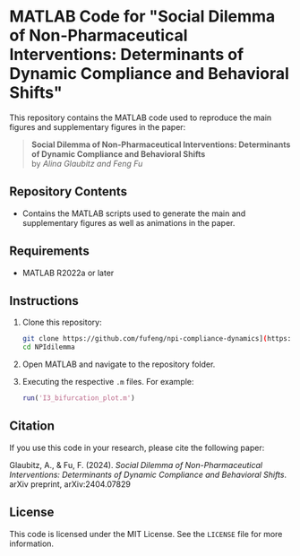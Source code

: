 # MATLAB Code for "Social Dilemma of Non-Pharmaceutical Interventions: Determinants of Dynamic Compliance and Behavioral Shifts"

This repository contains the MATLAB code used to reproduce the main figures and supplementary figures in the paper:

> **Social Dilemma of Non-Pharmaceutical Interventions: Determinants of Dynamic Compliance and Behavioral Shifts**  
> by *Alina Glaubitz and Feng Fu*  


## Repository Contents

- Contains the MATLAB scripts used to generate the main and supplementary figures as well as animations in the paper.

## Requirements

- MATLAB R2022a or later

## Instructions

1. Clone this repository:
    ```bash
    git clone https://github.com/fufeng/npi-compliance-dynamics](https://github.com/fufeng/NPIdilemma.git
    cd NPIdilemma
    ```

2. Open MATLAB and navigate to the repository folder.

3. Executing the respective `.m` files. For example:
    ```matlab
    run('I3_bifurcation_plot.m')
    ```

## Citation

If you use this code in your research, please cite the following paper:

Glaubitz, A., & Fu, F. (2024). *Social Dilemma of Non-Pharmaceutical Interventions: Determinants of Dynamic Compliance and Behavioral Shifts*. arXiv preprint, arXiv:2404.07829

## License

This code is licensed under the MIT License. See the `LICENSE` file for more information.
